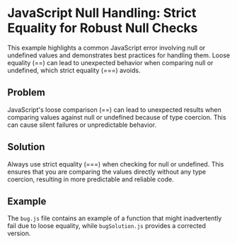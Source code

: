 # JavaScript Null Handling: Strict Equality for Robust Null Checks

This example highlights a common JavaScript error involving null or undefined values and demonstrates best practices for handling them.  Loose equality (==) can lead to unexpected behavior when comparing null or undefined, which strict equality (===) avoids.

## Problem

JavaScript's loose comparison (==) can lead to unexpected results when comparing values against null or undefined because of type coercion.  This can cause silent failures or unpredictable behavior.

## Solution

Always use strict equality (===) when checking for null or undefined.  This ensures that you are comparing the values directly without any type coercion, resulting in more predictable and reliable code.

## Example

The `bug.js` file contains an example of a function that might inadvertently fail due to loose equality, while `bugSolution.js` provides a corrected version.